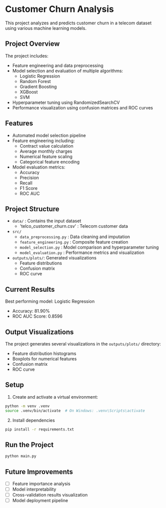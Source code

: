 # Customer Churn Analysis
This project analyzes and predicts customer churn in a telecom dataset using various machine learning models.

## Project Overview
The project includes:
- Feature engineering and data preprocessing
- Model selection and evaluation of multiple algorithms:
  - Logistic Regression
  - Random Forest
  - Gradient Boosting
  - XGBoost
  - SVM
- Hyperparameter tuning using RandomizedSearchCV
- Performance visualization using confusion matrices and ROC curves

## Features
- Automated model selection pipeline
- Feature engineering including:
  - Contract value calculation
  - Average monthly charges
  - Numerical feature scaling
  - Categorical feature encoding
- Model evaluation metrics:
  - Accuracy
  - Precision
  - Recall
  - F1 Score 
  - ROC AUC

## Project Structure
- `data/` : Contains the input dataset
  - 'telco_customer_churn.csv' : Telecom customer data
- `src/`
    - `data_preprocessing.py` : Data cleaning and imputation
    - `feature_engineering.py` : Composite feature creation
    - `model_selection.py` : Model comparison and hyperparameter tuning
    - `model_evaluation.py` : Performance metrics and visualization
- `outputs/plots/`: Generated visualizations
    - Feature distributions
    - Confusion matrix
    - ROC curve

## Current Results
Best performing model: Logistic Regression
- Accuracy: 81.90%
- ROC AUC Score: 0.8596

## Output Visualizations
The project generates several visualizations in the `outputs/plots/` directory:
- Feature distribution histograms
- Boxplots for numerical features
- Confusion matrix
- ROC curve

## Setup
1. Create and activate a virtual environment:
```bash
python -m venv .venv
source .venv/bin/activate  # On Windows: .venv\Scripts\activate
```
2. Install dependencies
```bash
pip install -r requirements.txt
```

## Run the Project
```bash
python main.py
```

## Future Improvements
- [ ] Feature importance analysis
- [ ] Model interpretability
- [ ] Cross-validation results visualization
- [ ] Model deployment pipeline